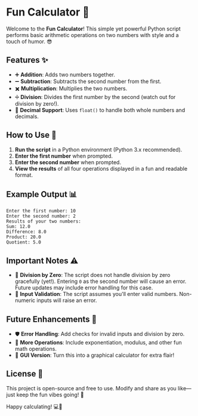 # Fun Calculator 🎉

Welcome to the **Fun Calculator**! This simple yet powerful Python script performs basic arithmetic operations on two numbers with style and a touch of humor. 😎

## Features ✨

- ➕ **Addition**: Adds two numbers together.
- ➖ **Subtraction**: Subtracts the second number from the first.
- ✖️ **Multiplication**: Multiplies the two numbers.
- ➗ **Division**: Divides the first number by the second (watch out for division by zero!).
- 💾 **Decimal Support**: Uses `float()` to handle both whole numbers and decimals.

## How to Use 🚀

1. **Run the script** in a Python environment (Python 3.x recommended).
2. **Enter the first number** when prompted.
3. **Enter the second number** when prompted.
4. **View the results** of all four operations displayed in a fun and readable format.

## Example Output 📊

```
Enter the first number: 10
Enter the second number: 2
Results of your two numbers:
Sum: 12.0
Difference: 8.0
Product: 20.0
Quotient: 5.0
```

## Important Notes ⚠️

- 🚫 **Division by Zero**: The script does not handle division by zero gracefully (yet!). Entering `0` as the second number will cause an error. Future updates may include error handling for this case.
- 🔢 **Input Validation**: The script assumes you'll enter valid numbers. Non-numeric inputs will raise an error.

## Future Enhancements 🔮

- 🛡️ **Error Handling**: Add checks for invalid inputs and division by zero.
- 🔄 **More Operations**: Include exponentiation, modulus, and other fun math operations.
- 🎨 **GUI Version**: Turn this into a graphical calculator for extra flair!

## License 📜

This project is open-source and free to use. Modify and share as you like—just keep the fun vibes going! 🎊

Happy calculating! 💻🔢
